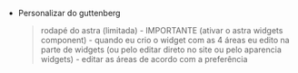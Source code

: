 - Personalizar do guttenberg
    > rodapé do astra (limitada)
       - IMPORTANTE (ativar o astra widgets component)
       - quando eu crio o widget com as 4 áreas eu edito na parte de widgets (ou pelo editar direto no site ou pelo aparencia widgets)
       - editar as áreas de acordo com a preferência